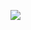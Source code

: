 ![](https://cdn.discordapp.com/attachments/821492995109945446/1310870699887562793/tumblr_1c2ca2573d3cbc3eaea3d9acf70cded9_df8c6028_540.gif?ex=6746caf9&is=67457979&hm=a44a56185601e78d60533818d5f61ce82e88ea14e08cf7bd7b93e141d42cb269&)
